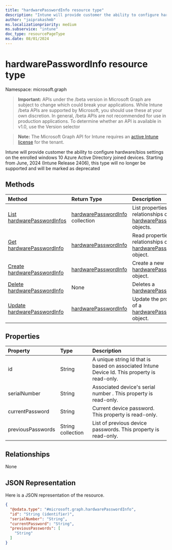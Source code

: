 ```yaml
---
title: "hardwarePasswordInfo resource type"
description: "Intune will provide customer the ability to configure hardware/bios settings on the enrolled windows 10 Azure Active Directory joined devices. Starting from June, 2024 (Intune Release 2406), this type will no longer be supported and will be marked as deprecated"
author: "jaiprakashmb"
ms.localizationpriority: medium
ms.subservice: "intune"
doc_type: resourcePageType
ms.date: 08/01/2024
---
```


# hardwarePasswordInfo resource type

Namespace: microsoft.graph

> **Important:** APIs under the /beta version in Microsoft Graph are subject to change which could break your applications. While Intune /beta APIs are supported by Microsoft, you should use these at your own discretion. In general, /beta APIs are not recommended for use in production applications. To determine whether an API is available in v1.0, use the Version selector

> **Note:** The Microsoft Graph API for Intune requires an [active Intune license](https://go.microsoft.com/fwlink/?linkid=839381) for the tenant.

Intune will provide customer the ability to configure hardware/bios settings on the enrolled windows 10 Azure Active Directory joined devices. Starting from June, 2024 (Intune Release 2406), this type will no longer be supported and will be marked as deprecated

## Methods
|Method|Return Type|Description|
|:---|:---|:---|
|[List hardwarePasswordInfos](../api/intune-deviceconfig-hardwarepasswordinfo-list.md)|[hardwarePasswordInfo](../resources/intune-deviceconfig-hardwarepasswordinfo.md) collection|List properties and relationships of the [hardwarePasswordInfo](../resources/intune-deviceconfig-hardwarepasswordinfo.md) objects.|
|[Get hardwarePasswordInfo](../api/intune-deviceconfig-hardwarepasswordinfo-get.md)|[hardwarePasswordInfo](../resources/intune-deviceconfig-hardwarepasswordinfo.md)|Read properties and relationships of the [hardwarePasswordInfo](../resources/intune-deviceconfig-hardwarepasswordinfo.md) object.|
|[Create hardwarePasswordInfo](../api/intune-deviceconfig-hardwarepasswordinfo-create.md)|[hardwarePasswordInfo](../resources/intune-deviceconfig-hardwarepasswordinfo.md)|Create a new [hardwarePasswordInfo](../resources/intune-deviceconfig-hardwarepasswordinfo.md) object.|
|[Delete hardwarePasswordInfo](../api/intune-deviceconfig-hardwarepasswordinfo-delete.md)|None|Deletes a [hardwarePasswordInfo](../resources/intune-deviceconfig-hardwarepasswordinfo.md).|
|[Update hardwarePasswordInfo](../api/intune-deviceconfig-hardwarepasswordinfo-update.md)|[hardwarePasswordInfo](../resources/intune-deviceconfig-hardwarepasswordinfo.md)|Update the properties of a [hardwarePasswordInfo](../resources/intune-deviceconfig-hardwarepasswordinfo.md) object.|

## Properties
|Property|Type|Description|
|:---|:---|:---|
|id|String|A unique string Id that is based on associated Intune Device Id. This property is read-only.|
|serialNumber|String|Associated device's serial number . This property is read-only.|
|currentPassword|String|Current device password. This property is read-only.|
|previousPasswords|String collection|List of previous device passwords. This property is read-only.|

## Relationships
None

## JSON Representation
Here is a JSON representation of the resource.
<!-- {
  "blockType": "resource",
  "keyProperty": "id",
  "@odata.type": "microsoft.graph.hardwarePasswordInfo"
}
-->
``` json
{
  "@odata.type": "#microsoft.graph.hardwarePasswordInfo",
  "id": "String (identifier)",
  "serialNumber": "String",
  "currentPassword": "String",
  "previousPasswords": [
    "String"
  ]
}
```